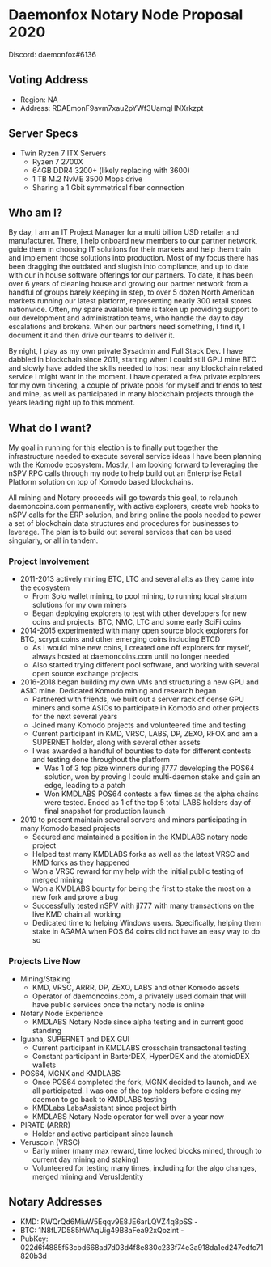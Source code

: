 # Daemonfox Notary Node Proposal 2020

Discord: daemonfox#6136

## Voting Address
- Region: NA
- Address: RDAEmonF9avm7xau2pYWf3UamgHNXrkzpt

## Server Specs
- Twin Ryzen 7 ITX Servers
	- Ryzen 7 2700X
	- 64GB DDR4 3200+ (likely replacing with 3600)
	- 1 TB M.2 NvME 3500 Mbps drive
	- Sharing a 1 Gbit symmetrical fiber connection

## Who am I?
By day, I am an IT Project Manager for a multi billion USD retailer and manufacturer. There, I help onboard new members to our partner network, guide them in choosing IT solutions for their markets and help them train and implement those solutions into production. Most of my focus there has been dragging the outdated and slugish into compliance, and up to date with our in house software offerings for our partners. To date, it has been over 6 years of cleaning house and growing our partner network from a handful of groups barely keeping in step, to over 5 dozen North American markets running our latest platform, representing nearly 300 retail stores nationwide. Often, my spare available time is taken up providing support to our development and administration teams, who handle the day to day escalations and brokens. When our partners need something, I find it, I document it and then drive our teams to deliver it.

By night, I play as my own private Sysadmin and Full Stack Dev. I have dabbled in blockchain since 2011, starting when I could still GPU mine BTC and slowly have added the skills needed to host near any blockchain related service I might want in the moment. I have operated a few private explorers for my own tinkering, a couple of private pools for myself and friends to test and mine, as well as participated in many blockchain projects through the years leading right up to this moment.

## What do I want?
My goal in running for this election is to finally put together the infrastructure needed to execute several service ideas I have been planning wth the Komodo ecosystem. Mostly, I am looking forward to leveraging the nSPV RPC calls through my node to help build out an Enterprise Retail Platform solution on top of Komodo based blockchains.

All mining and Notary proceeds will go towards this goal, to relaunch daemoncoins.com permanently, with active explorers, create web hooks to nSPV calls for the ERP solution, and bring online the pools needed to power a set of blockchain data structures and procedures for businesses to leverage. The plan is to build out several services that can be used singularly, or all in tandem.

### Project Involvement
  - 2011-2013 actively mining BTC, LTC and several alts as they came into the ecosystem
    - From Solo wallet mining, to pool mining, to running local stratum solutions for my own miners
    - Began deploying explorers to test with other developers for new coins and projects. BTC, NMC, LTC and some early SciFi coins
  - 2014-2015 experimented with many open source block explorers for BTC, scrypt coins and other emerging coins including BTCD
    - As I would mine new coins, I created one off explorers for myself, always hosted at daemoncoins.com until no longer needed
    - Also started trying different pool software, and working with several open source exchange projects
  - 2016-2018 began building my own VMs and structuring a new GPU and ASIC mine. Dedicated Komodo mining and research began
    - Partnered with friends, we built out a server rack of dense GPU miners and some ASICs to participate in Komodo and other projects for the next several years
    - Joined many Komodo projects and volunteered time and testing
    - Current participant in KMD, VRSC, LABS, DP, ZEXO, RFOX and am a SUPERNET holder, along with several other assets
    - I was awarded a handful of bounties to date for different contests and testing done throughout the platform
	    - Was 1 of 3 top pize winners during jl777 developing the POS64 solution, won by proving I could multi-daemon stake and gain an edge, leading to a patch
	    - Won KMDLABS POS64 contests a few times as the alpha chains were tested. Ended as 1 of the top 5 total LABS holders day of final snapshot for production launch
  - 2019 to present maintain several servers and miners participating in many Komodo based projects
    - Secured and maintained a position in the KMDLABS notary node project
    - Helped test many KMDLABS forks as well as the latest VRSC and KMD forks as they happened
    - Won a VRSC reward for my help with the initial public testing of merged mining
    - Won a KMDLABS bounty for being the first to stake the most on a new fork and prove a bug
    - Successfully tested nSPV with jl777 with many transactions on the live KMD chain all working
    - Dedicated time to helping Windows users. Specifically, helping them stake in AGAMA when POS 64 coins did not have an easy way to do so

### Projects Live Now
  - Mining/Staking
    - KMD, VRSC, ARRR, DP, ZEXO, LABS and other Komodo assets
    - Operator of daemoncoins.com, a privately used domain that will have public services once the notary node is online
  - Notary Node Experience
	- KMDLABS Notary Node since alpha testing and in current good standing
  - Iguana, SUPERNET and DEX GUI
    - Current participant in KMDLABS crosschain transactonal testing
    - Constant participant in BarterDEX, HyperDEX and the atomicDEX wallets
  - POS64, MGNX and KMDLABS
    - Once POS64 completed the fork, MGNX decided to launch, and we all participated. I was one of the top holders before closing my daemon to go back to KMDLABS testing
	- KMDLabs LabsAssistant since project birth
    - KMDLABS Notary Node operator for well over a year now
  - PIRATE (ARRR)
    - Holder and active participant since launch
  - Veruscoin (VRSC)
	- Early miner (many max reward, time locked blocks mined, through to current day mining and staking)
	- Volunteered for testing many times, including for the algo changes, merged mining and VerusIdentity

## Notary Addresses
   - KMD: RWQrQd6MiuW5Eqqv9E8JE6arLQVZ4q8pSS                 -
   - BTC: 1N8fL7D585hWAqUig49B8aFea92xQozint                 -
   - PubKey: 022d6f4885f53cbd668ad7d03d4f8e830c233f74e3a918da1ed247edfc71820b3d
